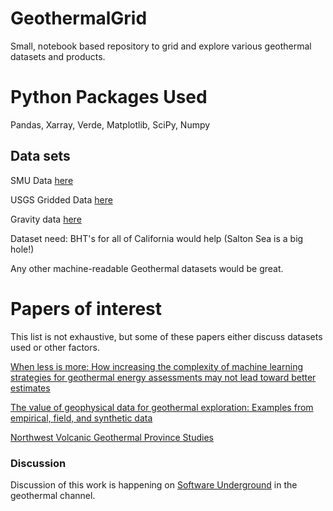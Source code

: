 # GeothermalGrid
Small, notebook based repository to grid and  explore various geothermal datasets and products. 

# Python Packages Used

Pandas, Xarray, Verde, Matplotlib, SciPy, Numpy

## Data sets

SMU Data [here](http://geothermal.smu.edu/static/DownloadFilesButtonPage.htm)

USGS Gridded Data [here](https://www.sciencebase.gov/catalog/item/63090a9cd34e3b967a8c19c4)

Gravity data [here](https://mrdata.usgs.gov/gravity/)

Dataset need: BHT's for all of California would help (Salton Sea is a big hole!)

Any other machine-readable Geothermal datasets would be great. 

# Papers of interest
This list is not exhaustive, but some of these papers either discuss datasets used or other factors.

[When less is more: How increasing the complexity of machine learning strategies for geothermal energy assessments may not lead toward better estimates](https://www.sciencedirect.com/science/article/pii/S0375650523000160)

[The value of geophysical data for geothermal exploration: Examples from empirical, field, and synthetic data](https://pubs.geoscienceworld.org/tle/article/39/12/864/592948/The-value-of-geophysical-data-for-geothermal)

[Northwest Volcanic Geothermal Province Studies](https://www.energy.gov/sites/prod/files/2017/12/f46/3_2_Play%20Fairway_USGS_Northwest%20Volcanic%20Geothermal_Presentation.pdf)


### Discussion

Discussion of this work is happening on [Software Underground](https://softwareunderground.org/) in the geothermal channel. 
